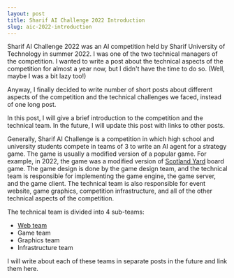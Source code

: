 ```yaml
---
layout: post
title: Sharif AI Challenge 2022 Introduction
slug: aic-2022-introduction
---
```


Sharif AI Challenge 2022 was an AI competition held by Sharif University of Technology in summer 2022. 
I was one of the two technical managers of the competition.
I wanted to write a post about the technical aspects of the competition for almost a year now, but I didn't have the time to do so. (Well, maybe I was a bit lazy too!)

Anyway, I finally decided to write number of short posts about different aspects of the competition and the technical challenges we faced, instead of one long post.

In this post, I will give a brief introduction to the competition and the technical team. In the future, I will update 
this post with links to other posts.

Generally, Sharif AI Challenge is a competition in which high school and university students compete in teams of 3 to write an AI agent for a strategy game. The game is usually a modified version of a popular game. For example, in 2022, the game was a modified version of [Scotland Yard](https://en.wikipedia.org/wiki/Scotland_Yard_(board_game)) board game. The game design is done by the game design team, and the technical team is responsible for implementing the game engine, the game server, and the game client. The technical team is also responsible for event website, game graphics, competition infrastructure, and all of the other technical aspects of the competition.

The technical team is divided into 4 sub-teams:

- [Web team](aic-2022-web.html)
- Game team
- Graphics team
- Infrastructure team

I will write about each of these teams in separate posts in the future and link them here.